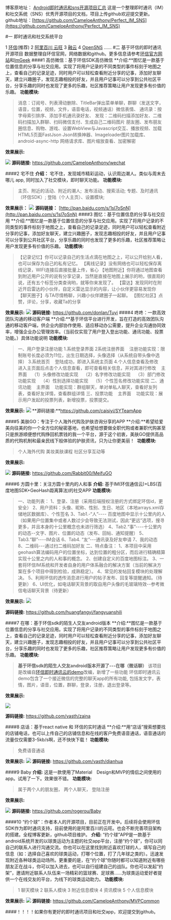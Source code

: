 博客原地址： [Android即时通讯和sns开源项目汇总](http://www.jianshu.com/p/b2ca52337fe5)
这是一个整理即时通讯（IM）和社交系统（SNS）优秀开源项目的文档，项目上传github欢迎提交更新。
github地址：[https://github.com/CameloeAnthony/Perfect_IM_SNS](https://github.com/CameloeAnthony/Perfect_IM_SNS)

#一 即时通讯和社交系统平台

1 [环信](http://www.easemob.com/product/cs?utm_source=baidu-pp)(推荐)
2 [阿里百川 云旺](http://im.taobao.com/product_function.html?spm=a1z6j.7801022.0.12.uoMkmF)
3 [融云](http://www.rongcloud.cn/)
4 [OpenSNS](http://www.opensns.cn/)
......
 #二 基于环信的即时通讯开源项目
数据整理自环信官网，网络数据和github。更多信息请参考[环信官方网站](http://www.easemob.com/product/cs?utm_source=baidu-pp)和[ImGeek](http://www.imgeek.org/)
####1 高仿微信：基于环信SDK高仿微信
**介绍:**图忆是一款基于位置信息的分享与社交应用。实现了将用户记录的不同类型的事件标刻于地图之上，查看自己的记录足迹，同时用户可以轻松查看附近分享的记事，添加好友聊天，建立兴趣圈子，发现志趣相投的好友，并且用户记事可以分享到公共社区平台，分享乐趣的同时也发现了更多的乐趣，社区推荐策略让用户发现更多有价值的乐趣。
**功能模块:**
>消息：订阅号、列表滑动删除、TitleBar弹出菜单单聊，群聊（发送文字，语音，位置，视频，文件，语音电话，视频通话）微信表情、
通讯录：按字母索引排序、添加手机通讯录好友、
发现：二维码扫描添加好友、二维码扫描加入群聊、扫码微信支付、生成自己二维码图片
朋友圈、发布朋友圈信息、购物、游戏、设置WebView与Javascript交互、播放视频、加载HTML5页面FastJson Json转换神器、Imageloader图片加载库、android-async-http 网络请求库、图片缩放查看、加密解密

**效果展示:**

![](http://upload-images.jianshu.io/upload_images/1833901-970232044dbbb466.png?imageMogr2/auto-orient/strip%7CimageView2/2/w/1240)
**源码链接:**
https://github.com/CameloeAnthony/wechat

####2 宅不住
**介绍：**
宅不住，发现城市精彩运动，认识周边潮人。类似与周末去哪儿 app, 同时加入了社交模块，即时聊天功能。
**功能模块:**
>主页、附近的活动、附近的潮人;
 发布活动、搜索活动;
专题、及时通讯（环信SDK）;
登陆（个人主页）、设置模块;

**效果展示：**
![](http://upload-images.jianshu.io/upload_images/1833901-8e8fc954158fa4e8.png?imageMogr2/auto-orient/strip%7CimageView2/2/w/1240)
**源码链接：**
[http://pan.baidu.com/s/1sl7oSnN](http://pan.baidu.com/s/1sl7oSnN)
####3 图忆：基于位置信息的分享与社交应用
**介绍:**图忆是一款基于位置信息的分享与社交应用。实现了将用户记录的不同类型的事件标刻于地图之上，查看自己的记录足迹，同时用户可以轻松查看附近分享的记事，添加好友聊天，建立兴趣圈子，发现志趣相投的好友，并且用户记事可以分享到公共社区平台，分享乐趣的同时也发现了更多的乐趣，社区推荐策略让用户发现更多有价值的乐趣。
**功能模块:**
>【记录记忆】你可以记录自己的生活点滴在地图之上，可以公开给别人看，也可以保存为自己的私有记忆。
【离线记录】没有网络也可以轻松保存离线记录，WIFI连接后直接批量上传，省心
【地图附近】你将通过地图查看到附近用户公开的说有分享记录，当然是直接在地图上展示的哟，很直观的说，还有五个标签分类查询哟，就等你来发现了。
【雷达】发现同时在附近开启雷达的小伙伴，自定义雷达显示的内容，让小伙伴更容易发现你
【聊天圈子】与TA尽情畅聊，兴趣小伙伴建圈子一起聊。
【图忆社区】点赞，评论，分享，收藏Ta的分享

**效果展示:**
![](http://upload-images.jianshu.io/upload_images/1833901-f6ab327e0cff9951.png?imageMogr2/auto-orient/strip%7CimageView2/2/w/1240)
**源码链接:** https://github.com/donlan/Tuyi
####4 咚咚：一款高效团队沟通的移动客户端
**介绍:**基于环信平台进行开发，旨在打造的高效团队沟通的移动客户端，供企业内部协作使用、适应移动办公需要，提升企业沟通协同效率，增强企业办公管理效率。（当前仅实现了用户登入登出功能、通讯功能、投票功能。）具体功能说明
**功能模块:**
>一、用户登录注册功能
1.系统登录界面
2系统注册界面  
  注册功能实现：限制账号长度必须为11位，出生日期选择，头像选择（从系统自带头像中选择）
3.系统首页    登陆成功，即进入系统主页面
4.个人信息查看及修改    进入主页面后点击个人信息查看，即可查看相关信息，并对其进行修改  
  主界面    
（1）头像修改功能实现   
 （2）名字修改功能实现   
 （3）部门修改功能实现    
（4）性别选择功能实现   
（5）个性签名修改功能实现
二、通讯功能   
 主界面   
 功能实现：群组聊天，单对单私人聊天，查看好友列表，查看好友详情，查看群组详情
三、投票功能    
主界面   
功能实现：展示用户发起的投票列表，新增投票，投票提交。

**效果展示:**
![](http://upload-images.jianshu.io/upload_images/1833901-940809568221bdab.png?imageMogr2/auto-orient/strip%7CimageView2/2/w/1240)
**源码链接:**https://github.com/caisiyi/SYTeamApp


####5 美肤GO：专注于个人海外代购及护肤咨询分享的APP
**介绍:**希望给爱美向往美的你一个全方位的秘密基地，也希望给想要做全职代购或者兼职代购甚至只是旅游顺便想代购挣回机票钱的我一个平台，源于这个初衷，美肤GO提供高品质的代购机制和最亲民线下般体验的护肤资讯，只为让你更美丽！ 
**功能模块:**
>个人海外代购
美妆美肤课程
社区分享互动等

**效果展示:**

![](http://upload-images.jianshu.io/upload_images/1833901-3fe704a3d2cc909a.png?imageMogr2/auto-orient/strip%7CimageView2/2/w/1240)
**源码链接:**
https://github.com/Rabbit00/MeifuGO


####6 方圆十里：关注方圆十里内的人和事
**介绍:**
基于IM(环信通信云)+LBS(百度地图SDK+GeoHash距离算法)的社交APP
**功能模块:**
>一、功能列表：
1、登录、注册（采用后端授权注册的方式绑定环信id，更安全）
2、用户资料：头像、昵称、性别、生日、地区（本地arrays.xml存储地区数据库）、个性签名
3、Tab1.-“人”---- 百度地图中显示十公里内的人（如果用户位置集中或者人数过少会导致无法测试，因此“更远”选项，搜寻更多，并且本身的十公里概念也未进行筛选）
4、Tab2.“事”----十公里内的动态--文字、图片、位置的动态（发布、回帖、通知提醒）
5、Tab3.“聊”----IM会话
6、Tab4. “友”---通讯录及好友申请
7、我的动态
8、二维码---通过扫二维码加好友
二、特点备注：
1、本项目中采用geohash算法编码用户的位置坐标，达到位置的粗分区，而后进行精确精算实现十公里之内的人和事的概念。
2、创建自定义的百度地图标注。
3、一套将环信IM系统和开发者自身的用户体系融合的解决方案（当前的解决方案在多个项目中得到检验，成熟稳定）。
4、常见的发帖回复模块的处理解决。
5、利用环信的透传消息进行用户的帖子发布、回复等提醒通知。（待更新）
6、UI优化，如电话聊天背景的取自用户头像的毛玻璃特效--参考微信电话聊天背景（待更新）

**效果展示:**
![](http://upload-images.jianshu.io/upload_images/1833901-98c2ddfed06bd2c5.png?imageMogr2/auto-orient/strip%7CimageView2/2/w/1240)

**源码链接:**
https://github.com/huangfangyi/fangyuanshili


####7 在哪：基于环信sdk的陌生人交友android版本
**介绍:**图忆是一款基于位置信息的分享与社交应用。实现了将用户记录的不同类型的事件标刻于地图之上，查看自己的记录足迹，同时用户可以轻松查看附近分享的记事，添加好友聊天，建立兴趣圈子，发现志趣相投的好友，并且用户记事可以分享到公共社区平台，分享乐趣的同时也发现了更多的乐趣，社区推荐策略让用户发现更多有价值的乐趣。
**功能模块:**
>**基于环信sdk的陌生人交友android版本开源了---在哪（微话聊）** 该项目是改编自[环信即时通讯云的demo](http://www.easemob.com/demo/)改编，新增了一些功能 环信即时通讯云demo包含了一个接近微信的完整的聊天app的所有功能, 包括发文字，表情，图片，语音，位置，群聊，登录，注册，退出登录等。

**效果展示:**

![](http://upload-images.jianshu.io/upload_images/1833901-93ba317a56d16e5c.png?imageMogr2/auto-orient/strip%7CimageView2/2/w/1240)

**源码链接:**
https://github.com/vasth/zaina

####8 店话：基于react native 和 环信的实时通话
**介绍:**用“店话”搜索想要找的店铺电话，也可以上传自己的店铺信息和在线的客户免费语音通话，语音通话的流量仅仅需要3-5kb/s啊，还不快快下载！
**功能模块:**
>免费语音通话

**效果展示:**
![](http://upload-images.jianshu.io/upload_images/1833901-d46fda7d04d0ccf8.png?imageMogr2/auto-orient/strip%7CimageView2/2/w/1240)
**源码链接:**
https://github.com/vasth/dianhua


####9 Baby
**介绍:**
这是一款使用了Material　Design和MVP的情侣之间使用的app。试用了一下。效果很不错。
**功能模块:**
>属于两个人的朋友圈，
两个人聊天，
登陆注册

**效果展示:**

![](http://upload-images.jianshu.io/upload_images/1833901-84153e8bf12c00c6.png?imageMogr2/auto-orient/strip%7CimageView2/2/w/1240)
**源码链接:**
https://github.com/rogerou/Baby

####10 “约个球”：作者本人的开源项目，目前正在开发中。后续将会使用环信SDK作为即时通讯支持，目前使用的是阿里百川的云旺。也会不断完善项目架构的搭建。全程博客更新，github项目维护。
**介绍:**
“约个球”APP是一款基于android系统开发的以球类运动为主题的社交app平台，注册“约个球”，你可以同自己的联系人进行沟通交流。你也可以在这里找到附近喜欢打球的人，填写自己的信息（如：选择自己喜欢的球类运动，打哪个位置，打了几年球之类的）。迅速发现附近各种球类运动场所。更重要的是，在“约个球”你随时都可以知道附近有哪些朋友正在战斗，你可以加入进去，也可以自行组建自己的战队。你也可以发起“约架”，邀请附近联系人队伍来一场精彩的篮球赛、足球赛……为球类运动爱好者提供一个在线交友的平台，为线下的球类运动助力。
**功能模块:**
>1 聊天模块
2 联系人模块
3 附近信息模块
4 资讯模块
5 个人信息模块

**效果展示:**
![](http://upload-images.jianshu.io/upload_images/1833901-8d9b346df48b8d7d.png?imageMogr2/auto-orient/strip%7CimageView2/2/w/1240)
**源码链接:**
https://github.com/CameloeAnthony/MVPCommon

####！！！！如果你有更好的即时通讯项目和社交app，欢迎提交到github。
